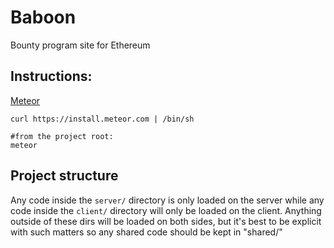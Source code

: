 # Baboon
Bounty program site for Ethereum

## Instructions:

[Meteor](https://www.meteor.com)
```
curl https://install.meteor.com | /bin/sh

#from the project root:
meteor
```

## Project structure

Any code inside the `server/` directory is only loaded on the server while any code inside the `client/` directory will only be loaded on the client. Anything outside of these dirs will be loaded on both sides, but it's best to be explicit with such matters so any shared code should be kept in "shared/"